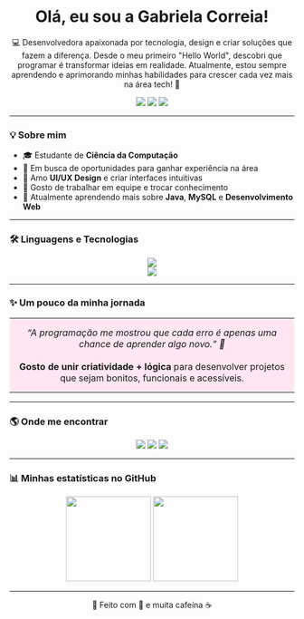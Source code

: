 <h1 align="center"> Olá, eu sou a Gabriela Correia!</h1>

<p align="center">
💻 Desenvolvedora apaixonada por tecnologia, design e criar soluções que fazem a diferença.  
Desde o meu primeiro "Hello World", descobri que programar é transformar ideias em realidade.  
Atualmente, estou sempre aprendendo e aprimorando minhas habilidades para crescer cada vez mais na área tech! 🚀  
</p>

<p align="center">
  <a href="https://www.linkedin.com/in/SEU-LINKEDIN" target="_blank"><img src="https://img.shields.io/badge/LinkedIn-f78fb3?style=for-the-badge&logo=linkedin&logoColor=white"/></a>
  <a href="mailto:SEUEMAIL@gmail.com"><img src="https://img.shields.io/badge/Gmail-f8a5c2?style=for-the-badge&logo=gmail&logoColor=white"/></a>
  <a href="https://SEUSITE.com" target="_blank"><img src="https://img.shields.io/badge/Portfólio-ffcce0?style=for-the-badge&logo=vercel&logoColor=white"/></a>
</p>

---

### 💡 Sobre mim
- 🎓 Estudante de **Ciência da Computação**  
- 💼 Em busca de oportunidades para ganhar experiência na área  
- 🎨 Amo **UI/UX Design** e criar interfaces intuitivas  
- 🤝 Gosto de trabalhar em equipe e trocar conhecimento  
- 🌱 Atualmente aprendendo mais sobre **Java**, **MySQL** e **Desenvolvimento Web**

---

### 🛠️ Linguagens e Tecnologias

<p align="center">
  <img src="https://skillicons.dev/icons?i=java,html,css,js,python,mysql,git,github,vscode" /><br>
  <img src="https://skillicons.dev/icons?i=figma,canva,react,nodejs,php" />
</p>


---
### ✨ Um pouco da minha jornada

<table>
<tr>
<td align="center" style="background-color:#ffe6f0; border-radius:10px; padding:15px;">
<i>“A programação me mostrou que cada erro é apenas uma chance de aprender algo novo.” 💭</i><br><br>
<b>Gosto de unir criatividade + lógica</b> para desenvolver projetos que sejam bonitos, funcionais e acessíveis.
</td>
</tr>
</table>




---

### 🌎 Onde me encontrar

<p align="center">
  <a href="https://www.linkedin.com/in/SEU-LINKEDIN" target="_blank"><img src="https://img.shields.io/badge/LinkedIn-f78fb3?style=for-the-badge&logo=linkedin&logoColor=white"/></a>
  <a href="mailto:SEUEMAIL@gmail.com"><img src="https://img.shields.io/badge/Gmail-f8a5c2?style=for-the-badge&logo=gmail&logoColor=white"/></a>
  <a href="https://SEUSITE.com" target="_blank"><img src="https://img.shields.io/badge/Portfólio-ffcce0?style=for-the-badge&logo=vercel&logoColor=white"/></a>
</p>

---

### 📊 Minhas estatísticas no GitHub

<p align="center">
  <img height="150em" src="https://github-readme-stats.vercel.app/api?username=SEU_USUARIO&show_icons=true&theme=rose_pine&hide_border=true&title_color=f78fb3&icon_color=f8a5c2" />
  <img height="150em" src="https://github-readme-stats.vercel.app/api/top-langs/?username=SEU_USUARIO&layout=compact&langs_count=7&theme=rose_pine&hide_border=true&title_color=f78fb3" />
</p>

---

<p align="center">🌷 Feito com 💜 e muita cafeína ☕</p>

